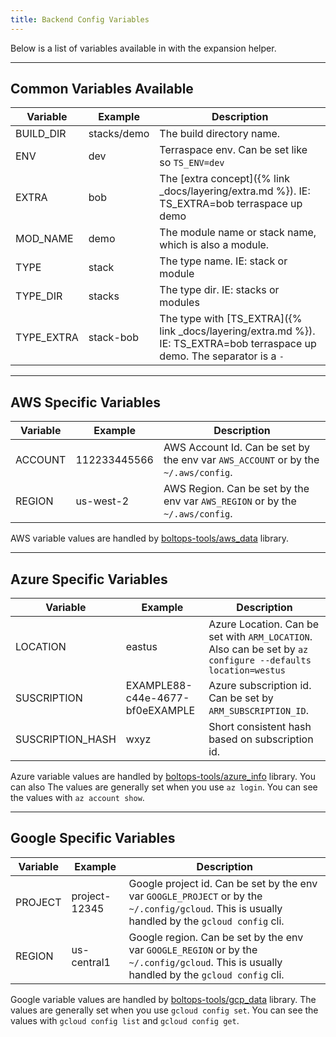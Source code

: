 ```yaml
---
title: Backend Config Variables
---
```


Below is a list of variables available in with the expansion helper.

___

## Common Variables Available

<div class="table-wrapper" markdown=1>

Variable | Example | Description
--- | --- | ---
BUILD_DIR | stacks/demo | The build directory name.
ENV | dev | Terraspace env. Can be set like so `TS_ENV=dev`
EXTRA | bob | The [extra concept]({% link _docs/layering/extra.md %}). IE: TS_EXTRA=bob terraspace up demo
MOD_NAME | demo | The module name or stack name, which is also a module.
TYPE | stack | The type name. IE: stack or module
TYPE_DIR | stacks | The type dir. IE: stacks or modules
TYPE_EXTRA | stack-bob | The type with [TS_EXTRA]({% link _docs/layering/extra.md %}). IE: TS_EXTRA=bob terraspace up demo. The separator is a `-`

</div>

___

## AWS Specific Variables

<div class="table-wrapper" markdown=1>

Variable | Example | Description
--- | --- | ---
ACCOUNT | 112233445566 | AWS Account Id. Can be set by the env var `AWS_ACCOUNT` or by the `~/.aws/config`.
REGION | us-west-2 | AWS Region. Can be set by the env var `AWS_REGION` or by the `~/.aws/config`.

</div>

AWS variable values are handled by [boltops-tools/aws_data](https://github.com/boltops-tools/aws_data) library.

___

## Azure Specific Variables

<div class="table-wrapper" markdown=1>

Variable | Example | Description
--- | --- | ---
LOCATION         | eastus | Azure Location. Can be set with `ARM_LOCATION`. Also can be set by `az configure --defaults location=westus`
SUSCRIPTION      | EXAMPLE88-c44e-4677-bf0eEXAMPLE | Azure subscription id. Can be set by `ARM_SUBSCRIPTION_ID`.
SUSCRIPTION_HASH | wxyz | Short consistent hash based on subscription id.

</div>

Azure variable values are handled by [boltops-tools/azure_info](https://github.com/boltops-tools/azure_info) library. You can also The values are generally set when you use `az login`.  You can see the values with `az account show`.

___

## Google Specific Variables

<div class="table-wrapper" markdown=1>

Variable | Example | Description
--- | --- | ---
PROJECT | project-12345 | Google project id. Can be set by the env var `GOOGLE_PROJECT` or by the `~/.config/gcloud`. This is usually handled by the `gcloud config` cli.
REGION | us-central1 | Google region. Can be set by the env var `GOOGLE_REGION` or by the `~/.config/gcloud`. This is usually handled by the `gcloud config` cli.

</div>

Google variable values are handled by [boltops-tools/gcp_data](https://github.com/boltops-tools/gcp_data) library. The values are generally set when you use `gcloud config set`.  You can see the values with `gcloud config list` and `gcloud config get`.
